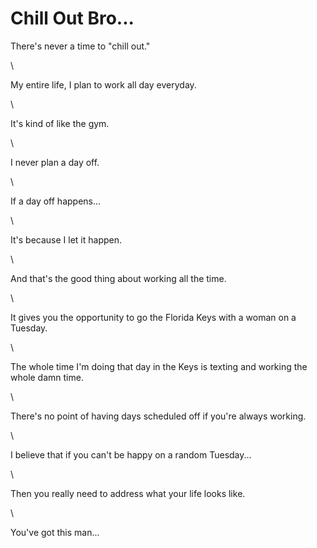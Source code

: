 # Chill Out Bro...

There's never a time to "chill out."

\


My entire life, I plan to work all day everyday.

\


It's kind of like the gym.

\


I never plan a day off.

\


If a day off happens...

\


It's because I let it happen.

\


And that's the good thing about working all the time.

\


It gives you the opportunity to go the Florida Keys with a woman on a Tuesday.

\


The whole time I'm doing that day in the Keys is texting and working the whole damn time.

\


There's no point of having days scheduled off if you're always working.

\


I believe that if you can't be happy on a random Tuesday...

\


Then you really need to address what your life looks like.

\


You've got this man...
